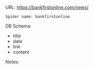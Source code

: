 URL: https://bankfirstonline.com/news/

    Spider name: bankfirstonline

DB Schema:
- title
- date
- link
- content

Notes:

